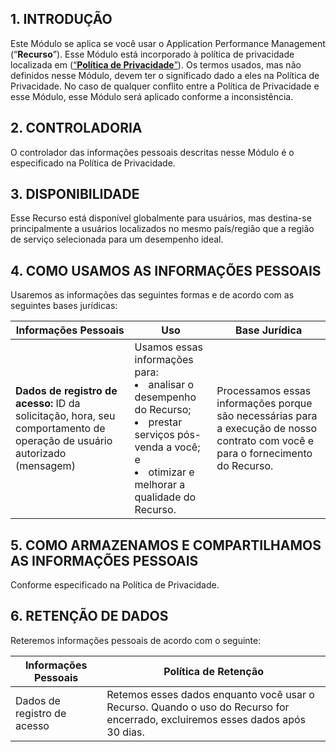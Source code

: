 ## 1\. INTRODUÇÃO

Este Módulo se aplica se você usar o Application Performance Management (“**Recurso**”). Esse Módulo está incorporado à política de privacidade localizada em ([“**Política de Privacidade**”](https://intl.cloud.tencent.com/document/product/301/17345)). Os termos usados, mas não definidos nesse Módulo, devem ter o significado dado a eles na Política de Privacidade. No caso de qualquer conflito entre a Política de Privacidade e esse Módulo, esse Módulo será aplicado conforme a inconsistência.

## 2\. CONTROLADORIA

O controlador das informações pessoais descritas nesse Módulo é o especificado na Política de Privacidade.

## 3\. DISPONIBILIDADE

Esse Recurso está disponível globalmente para usuários, mas destina-se principalmente a usuários localizados no mesmo país/região que a região de serviço selecionada para um desempenho ideal.

## 4\. COMO USAMOS AS INFORMAÇÕES PESSOAIS

Usaremos as informações das seguintes formas e de acordo com as seguintes bases jurídicas:

| **Informações Pessoais**                                     | **Uso**                                                      | **Base Jurídica**                                              |
| ------------------------------------------------------------ | ------------------------------------------------------------ | ------------------------------------------------------------ |
| **Dados de registro de acesso:** ID da solicitação, hora, seu comportamento de operação de usuário autorizado (mensagem) | Usamos essas informações para:<li> analisar o desempenho do Recurso;<li>prestar serviços pós-venda a você; e<li>otimizar e melhorar a qualidade do Recurso. | Processamos essas informações porque são necessárias para a execução de nosso contrato com você e para o fornecimento do Recurso. |

## 5\. COMO ARMAZENAMOS E COMPARTILHAMOS AS INFORMAÇÕES PESSOAIS

Conforme especificado na Política de Privacidade.

## 6\. RETENÇÃO DE DADOS

Reteremos informações pessoais de acordo com o seguinte:

| **Informações Pessoais** | **Política de Retenção**                                         |
| ------------------------ | ------------------------------------------------------------ |
| Dados de registro de acesso          | Retemos esses dados enquanto você usar o Recurso. Quando o uso do Recurso for encerrado, excluiremos esses dados após 30 dias. |


